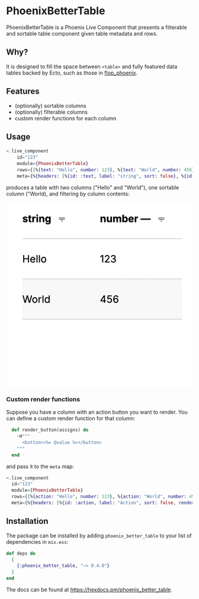 # PhoenixBetterTable

PhoenixBetterTable is a Phoenix Live Component that presents a filterable and sortable table component given table metadata and rows.

## Why?

It is designed to fill the space between `<table>` and fully featured data tables backed by Ecto, such as those in [flop_phoenix](https://hex.pm/packages/flop_phoenix).

## Features

- (optionally) sortable columns
- (optionally) filterable columns
- custom render functions for each column

## Usage

```elixir
<.live_component
    id="123"
    module={PhoenixBetterTable}
    rows={[%{text: "Hello", number: 123}, %{text: "World", number: 456}]}
    meta={%{headers: [%{id: :text, label: "string", sort: false}, %{id: :number}]}} />
```

produces a table with two columns ("Hello" and "World"), one sortable column ("World), and filtering by column contents:

<img align="center" src="./static/phoenix-better-table.gif" alt="PhoenixBetterTable example">

### Custom render functions
Suppose you have a column with an action button you want to render. You can define a custom render function for that column:

```elixir
  def render_button(assigns) do
    ~H"""
      <button><%= @value %></button>
    """
  end
```

and pass it to the `meta` map:

```elixir
<.live_component 
  id="123" 
  module={PhoenixBetterTable} 
  rows={[%{action: "Hello", number: 123}, %{action: "World", number: 456}]} 
  meta={%{headers: [%{id: :action, label: "Action", sort: false, render: &render_button/1}, %{id: :number}]}} />
```

## Installation

The package can be installed by adding `phoenix_better_table` to your list of dependencies in `mix.exs`:

```elixir
def deps do
  [
    {:phoenix_better_table, "~> 0.4.0"}
  ]
end
```

The docs can be found at <https://hexdocs.pm/phoenix_better_table>.
